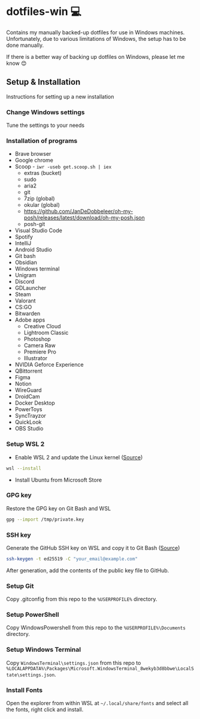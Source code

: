 # dotfiles-win 💻

Contains my manually backed-up dotfiles for use in Windows machines. Unfortunately, due to various limitations of Windows, the setup has to be done manually.

If there is a better way of backing up dotfiles on Windows, please let me know 😊

## Setup & Installation

Instructions for setting up a new installation

### Change Windows settings

Tune the settings to your needs

### Installation of programs

- Brave browser
- Google chrome
- Scoop - `iwr -useb get.scoop.sh | iex`
  - extras (bucket)
  - sudo
  - aria2
  - git
  - 7zip (global)
  - okular (global)
  - https://github.com/JanDeDobbeleer/oh-my-posh/releases/latest/download/oh-my-posh.json
  - posh-git
- Visual Studio Code
- Spotify
- IntelliJ
- Android Studio
- Git bash
- Obsidian
- Windows terminal
- Unigram
- Discord
- GDLauncher
- Steam
- Valorant
- CS:GO
- Bitwarden
- Adobe apps
  - Creative Cloud
  - Lightroom Classic
  - Photoshop
  - Camera Raw
  - Premiere Pro
  - Illustrator
- NVIDIA Geforce Experience
- QBittorrent
- Figma
- Notion
- WireGuard
- DroidCam
- Docker Desktop
- PowerToys
- SyncTrayzor
- QuickLook
- OBS Studio

### Setup WSL 2

- Enable WSL 2 and update the Linux kernel ([Source](https://docs.microsoft.com/en-us/windows/wsl/install-win10))

```sh
wsl --install
```

- Install Ubuntu from Microsoft Store

### GPG key

Restore the GPG key on Git Bash and WSL

```sh
gpg --import /tmp/private.key
```

### SSH key

Generate the GitHub SSH key on WSL and copy it to Git Bash
([Source](https://docs.github.com/en/github/authenticating-to-github/connecting-to-github-with-ssh/generating-a-new-ssh-key-and-adding-it-to-the-ssh-agent))

```sh
ssh-keygen -t ed25519 -C "your_email@example.com"
```

After generation, add the contents of the public key file to GitHub.

### Setup Git

Copy .gitconfig from this repo to the `%USERPROFILE%` directory.

### Setup PowerShell

Copy WindowsPowershell from this repo to the `%USERPROFILE%\Documents` directory.

### Setup Windows Terminal

Copy `WindowsTerminal\settings.json` from this repo to `%LOCALAPPDATA%\Packages\Microsoft.WindowsTerminal_8wekyb3d8bbwe\LocalState\settings.json`.

### Install Fonts

Open the explorer from within WSL at `~/.local/share/fonts` and select all the fonts, right click and install.
